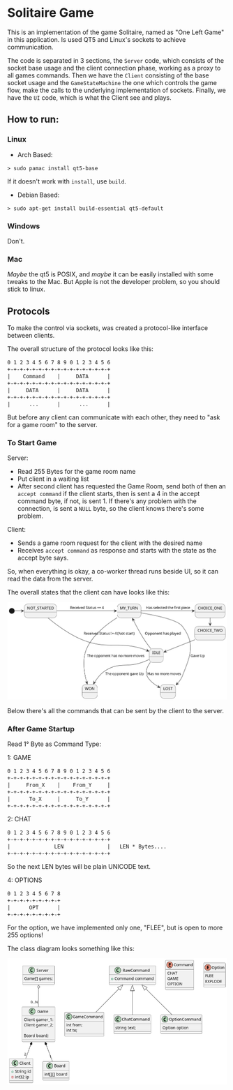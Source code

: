 # Solitaire Game

This is an implementation of the game Solitaire, named as "One Left Game" in this
application. Is used QT5 and Linux's sockets to achieve communication.

The code is separated in 3 sections, the `Server` code, which consists of the socket base usage
and the client connection phase, working as a proxy to all games commands. Then we have the `Client`
consisting of the base socket usage and the `GameStateMachine` the one which controls the
game flow, make the calls to the underlying implementation of sockets. Finally, we have
the `UI` code, which is what the Client see and plays.


## How to run:

### Linux

- Arch Based:

```
> sudo pamac install qt5-base 
```

If it doesn't work with `install`, use `build`.

- Debian Based:
```
> sudo apt-get install build-essential qt5-default
```

### Windows

Don't.

### Mac

_Maybe_ the qt5 is POSIX, and _maybe_ it can be easily installed with some tweaks to the Mac.
But Apple is not the developer problem, so you should stick to linux.

## Protocols

To make the control via sockets, was created a protocol-like interface between clients.

The overall structure of the protocol looks like this:

```
0 1 2 3 4 5 6 7 8 9 0 1 2 3 4 5 6
+-+-+-+-+-+-+-+-+-+-+-+-+-+-+-+-+
|    Command    |     DATA      |
+-+-+-+-+-+-+-+-+-+-+-+-+-+-+-+-+
|     DATA      |     DATA      |
+-+-+-+-+-+-+-+-+-+-+-+-+-+-+-+-+
|      ...      |      ...      |
```

But before any client can communicate with each other, they need to "ask for a game room"
to the server.

### To Start Game

Server:

- Read 255 Bytes for the game room name
- Put client in a waiting list
- After second client has requested the Game Room, send both of then an `accept command`
  if the client starts, then is sent a 4 in the accept command byte, if not, is sent 1. If there's any
  problem with the connection, is sent a `NULL` byte, so the client knows there's some
  problem.

Client:

- Sends a game room request for the client with the desired name
- Receives `accept command` as response and starts with the state as the accept byte
  says.

So, when everything is okay, a co-worker thread runs beside UI, so it can read the data from the
server.

The overall states that the client can have looks like this:

![StateMachine](./resources/GameStateMachine.png)

Below there's all the commands that can be sent by the client to the server.

### After Game Startup

Read 1° Byte as Command Type:

1: GAME

```
0 1 2 3 4 5 6 7 8 9 0 1 2 3 4 5 6
+-+-+-+-+-+-+-+-+-+-+-+-+-+-+-+-+
|     From_X    |    From_Y     |
+-+-+-+-+-+-+-+-+-+-+-+-+-+-+-+-+
|      To_X     |     To_Y      |
+-+-+-+-+-+-+-+-+-+-+-+-+-+-+-+-+
```

2: CHAT

```
0 1 2 3 4 5 6 7 8 9 0 1 2 3 4 5 6
+-+-+-+-+-+-+-+-+-+-+-+-+-+-+-+-+
|              LEN              |   LEN * Bytes....
+-+-+-+-+-+-+-+-+-+-+-+-+-+-+-+-+
```

So the next LEN bytes will be plain UNICODE text.

4: OPTIONS

```
0 1 2 3 4 5 6 7 8
+-+-+-+-+-+-+-+-+
|      OPT      |
+-+-+-+-+-+-+-+-+
```

For the option, we have implemented only one, "FLEE", but is open to more 255 options!

The class diagram looks something like this:

![ServerAndClient](./resources/ServerAndClientClassDiagram.png)
